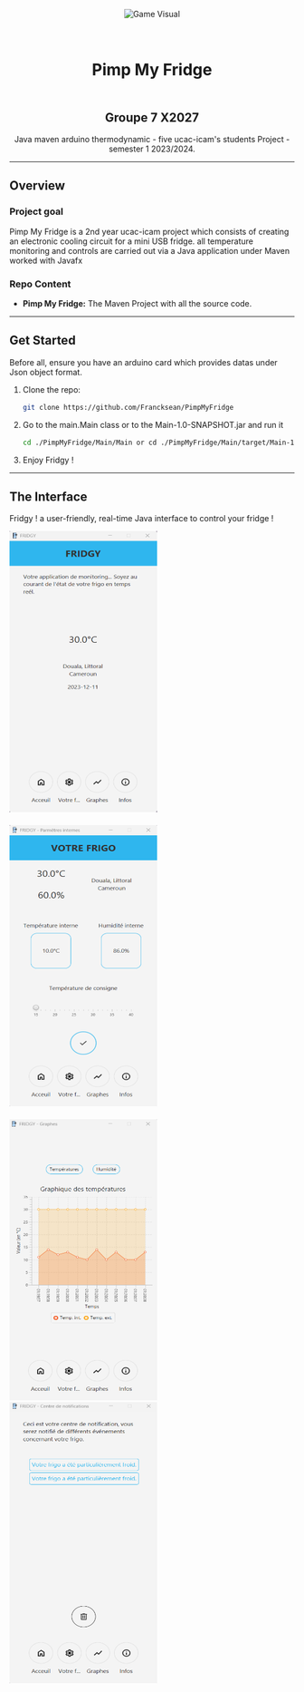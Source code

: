 

<p align="center">
  <img src="https://m.media-amazon.com/images/I/61InpH-NmKL._AC_SX679_.jpg" alt="Game Visual" width="400" height="400">
</p>
<h1 align="center"></br>Pimp My Fridge</h1>
<h2 align="center"></br>Groupe 7 X2027</h2>
<p align="center">
    Java maven arduino thermodynamic - five ucac-icam's students Project - semester 1 2023/2024.
</p>


---
## Overview
### Project goal
Pimp My Fridge is a 2nd year ucac-icam project which consists of creating an electronic cooling circuit for a mini USB fridge. 
all temperature monitoring and controls are carried out via a Java application under Maven worked with Javafx

### Repo Content
* **Pimp My Fridge:** The Maven Project with all the source code.

---
## Get Started
Before all, ensure you have an arduino card which provides datas under Json object format.
1. Clone the repo:
    ```sh
    git clone https://github.com/Francksean/PimpMyFridge
    ```
2. Go to the main.Main class or to the Main-1.0-SNAPSHOT.jar and run it
    ```sh
    cd ./PimpMyFridge/Main/Main or cd ./PimpMyFridge/Main/target/Main-1.0-SNAPSHOT.jar
    ```
3. Enjoy Fridgy !

---
## The Interface
Fridgy ! a user-friendly, real-time Java interface to control your fridge !

<img src="assets/ScreenPMFLanding.png" width="261" height="496" style="margin-right:25px; margin-bottom: 20px"> <img src="assets/ScreenPMFParams.png" width="261" height="496" style="margin-bottom: 20px">
<img src="assets/ScreenPMFGraph.png" width="261" height="496" style="margin-right:25px;"> <img src="assets/ScreenPMFInfos.png" width="261" height="496">


